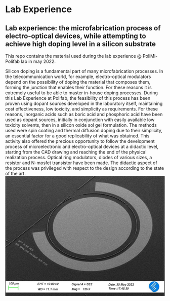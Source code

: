 # Lab Experience
Lab experience: the microfabrication process of electro-optical devices, while attempting to achieve high doping level in a silicon substrate
---
This repo contains the material used during the lab experience @ PoliMi-Polifab lab in may 2022.

Silicon doping is a fundamental part of many microfabrication processes. In the telecommunication world, for example, electro-optical modulators depend on the possibility of doping the material that composes them, forming the junction that enables their function. For these reasons it is extremely useful to be able to master in-house doping processes. During this Lab Experience at Polifab, the feasibility
of this process has been proven using dopant sources developed in the laboratory itself, maintaining cost effectiveness, low toxicity, and simplicity as requirements. For these reasons, inorganic acids such as boric acid and phosphoric acid have been used as dopant sources, initially in conjunction with easily available low toxicity solvents, then in a silicon oxide sol gel formulation. The methods used were spin
coating and thermal diffusion doping due to their simplicity, an essential factor for a good replicability of what was obtained.
This activity also offered the precious opportunity to follow the development process of microelectronic and electro-optical devices at a didactic level, starting from the CAD drawing and reaching the end of the physical realization process. Optical ring modulators, diodes of various sizes, a resistor and N-mosfet transistor have been made. The didactic aspect of the process was privileged with respect to the design
according to the state of the art.
![alt text](Images/Final_10.jpg)
